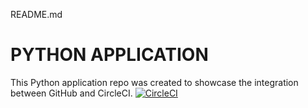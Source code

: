 README.md
# PYTHON APPLICATION
This Python application repo was created to showcase the integration between GitHub and CircleCI.
[![CircleCI](https://app.circleci.com/pipelines/github/moratod-cci/amd)](https://app.circleci.com/pipelines/github/moratod-cci/amd)
